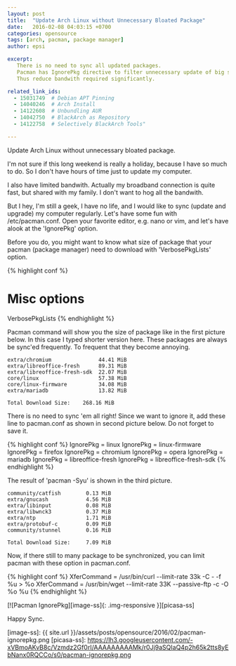 ```yaml
---
layout: post
title:  "Update Arch Linux without Unnecessary Bloated Package"
date:   2016-02-08 04:03:15 +0700
categories: opensource
tags: [arch, pacman, package manager]
author: epsi

excerpt:
   There is no need to sync all updated packages. 
   Pacman has IgnorePkg directive to filter unnecessary update of big size package.
   Thus reduce bandwith required significantly.

related_link_ids: 
  - 15031749  # Debian APT Pinning
  - 14040246  # Arch Install
  - 14122608  # Unbundling AUR
  - 14042750  # BlackArch as Repository
  - 14122758  # Selectively BlackArch Tools"

---
```


Update Arch Linux without unnecessary bloated package.

I'm not sure if this long weekend is really a holiday, because I have so much to do. So I don't have hours of time just to update my computer. 

I also have limited bandwith. Actually my broadband connection is quite fast, but shared with my family. I don't want to hog all the bandwith.
 
But I hey, I'm still a geek, I have no life, and I would like to sync (update and upgrade) my computer regularly. Let's have some fun with /etc/pacman.conf. Open your favorite editor, e.g. nano or vim, and let's have alook at the 'IgnorePkg' option.

Before you do, you might want to know what size of package that your pacman (package manager) need to download with 'VerbosePkgLists' option.

{% highlight conf %}
# Misc options
VerbosePkgLists
{% endhighlight %}

Pacman command will show you the size of package like in the first picture below. In this case I typed shorter version here. These packages are always be sync'ed frequently. To frequent that they become annoying.

	extra/chromium               44.41 MiB     
	extra/libreoffice-fresh      89.31 MiB
	extra/libreoffice-fresh-sdk  22.07 MiB
	core/linux                   57.38 MiB
	core/linux-firmware          34.08 MiB
	extra/mariadb                13.82 MiB

	Total Download Size:    268.16 MiB

There is no need to sync 'em all right! Since we want to ignore it, add these line to pacman.conf as shown in second picture below. Do not forget to save it.

{% highlight conf %}
IgnorePkg   = linux
IgnorePkg   = linux-firmware
IgnorePkg   = firefox
IgnorePkg   = chromium
IgnorePkg   = opera
IgnorePkg   = mariadb
IgnorePkg   = libreoffice-fresh
IgnorePkg   = libreoffice-fresh-sdk
{% endhighlight %}

The result of 'pacman -Syu' is shown in the third picture.

	community/catfish        0.13 MiB
	extra/gnucash            4.56 MiB
	extra/libinput           0.08 MiB
	extra/libwnck3           0.37 MiB
	extra/ntp                1.71 MiB
	extra/protobuf-c         0.09 MiB
	community/stunnel        0.16 MiB

	Total Download Size:     7.09 MiB

Now, if there still to many package to be synchronized, you can limit pacman with these option in pacman.conf.

{% highlight conf %}
XferCommand = /usr/bin/curl --limit-rate 33k -C - -f %u > %o
XferCommand = /usr/bin/wget --limit-rate 33K --passive-ftp -c -O %o %u
{% endhighlight %}

[![Pacman IgnorePkg][image-ss]{: .img-responsive }][picasa-ss]

Happy Sync.

[//]: <> ( -- -- -- links below -- -- -- )

[image-ss]: {{ site.url }}/assets/posts/opensource/2016/02/pacman-ignorepkg.png
[picasa-ss]: https://lh3.googleusercontent.com/-xVBmoAKvB8c/Vzmdz2Gf0rI/AAAAAAAAAMk/r0Jj9aSQIaQ4p2h65k2tts8yEbNanx0RQCCo/s0/pacman-ignorepkg.png
